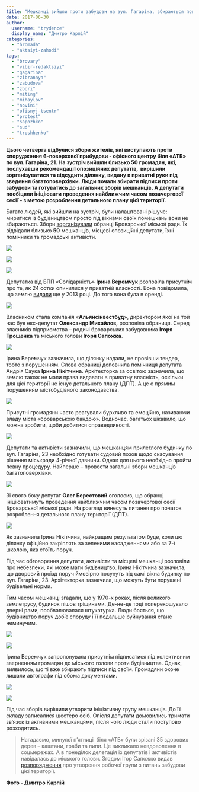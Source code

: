 ```yaml
---
title: "Мешканці вийшли проти забудови на вул. Гагаріна, збираються подавати до суду – ФОТО"
date: 2017-06-30
author: 
  username: "trydence"
  display_name: "Дмитро Карпій"
categories: 
  - "hromada"
  - "aktsiyi-zahodi"
tags: 
  - "brovary"
  - "vibir-redaktsiyi"
  - "gagarina"
  - "zibrannya"
  - "zabudova"
  - "zbori"
  - "miting"
  - "mihaylov"
  - "novini"
  - "ofisnyj-tsentr"
  - "protest"
  - "sapozhko"
  - "sud"
  - "troshhenko"
---
```


**Цього четверга відбулися збори жителів, які виступають проти спорудження 6-поверхової прибудови - офісного центру біля «АТБ» по вул. Гагаріна, 21. На зустріч вийшли близько 50 громадян, які, послухавши рекомендації опозиційних депутатів,  вирішили зорганізуватися та відсудити ділянку, видану в приватні руки під зведення багатоповерхівки. Люди почали збирати підписи проти забудови та готуватись до загальних зборів мешканців. А депутати пообіцяли ініціювати проведення найближчим часом позачергової сесії - з метою розроблення детального плану цієї території.**

Багато людей, які вийшли на зустріч, були налаштовані рішуче: миритися із будівництвом просто під вікнами своїх помешкань вони не збираються. Збори [зорганізували](https://mpz.brovary.org/anons-29-chervnya-zbyrayut-meshkantsiv-yaki-proty-budivnytstva-6-poverhovoyi-budivli-na-gagarina/) обранці Броварської міської ради. Їх відвідали близько **50** мешканців, місцеві опозиційні депутати, їхні помічники та громадські активісти.

[![](https://mpz.brovary.org/wp-content/uploads/2017/06/Zbory-zabudova-Gagarina-2017.06.29_00017.jpg)](https://mpz.brovary.org/wp-content/uploads/2017/06/Zbory-zabudova-Gagarina-2017.06.29_00017.jpg)

[![](https://mpz.brovary.org/wp-content/uploads/2017/06/Zbory-zabudova-Gagarina-2017.06.29_00027.jpg)](https://mpz.brovary.org/wp-content/uploads/2017/06/Zbory-zabudova-Gagarina-2017.06.29_00027.jpg)

[![](https://mpz.brovary.org/wp-content/uploads/2017/06/Zbory-zabudova-Gagarina-2017.06.29_00020.jpg)](https://mpz.brovary.org/wp-content/uploads/2017/06/Zbory-zabudova-Gagarina-2017.06.29_00020.jpg)

Депутатка від БПП «Солідарність» **Ірина Веремчук** розповіла присутнім про те, як 24 сотки опинилися у приватній власності. Вона повідомила, що землю [видали](https://mpz.brovary.org/24-sotki-zemli-v-tsentri-brovariv-viddali-deputatu-mihaylovu/) ще у 2013 році. До того вона була в оренді.

[![](https://mpz.brovary.org/wp-content/uploads/2017/06/Zbory-zabudova-Gagarina-2017.06.29_00024.jpg)](https://mpz.brovary.org/wp-content/uploads/2017/06/Zbory-zabudova-Gagarina-2017.06.29_00024.jpg)

Власником стала компанія «**Альянсінвестбуд**», директором якої на той час був екс-депутат **Олександр Михайлов,** розповіла обраниця. Серед власників підприємства – родичі броварських забудовника **Ігоря Трощенка** та міського голови **Ігоря Сапожка**.

[![](https://mpz.brovary.org/wp-content/uploads/2017/06/Zbory-zabudova-Gagarina-2017.06.29_00022.jpg)](https://mpz.brovary.org/wp-content/uploads/2017/06/Zbory-zabudova-Gagarina-2017.06.29_00022.jpg)

Ірина Веремчук зазначила, що ділянку надали, не провівши тендер, тобто з порушенням. Слова обраниці доповнила помічниця депутата Андрія Саука **Ірина Нікітчина**. Архітекторка за освітою зазначила, що землю також не мали права видавати в приватну власність, оскільки для цієї території не існує детального плану (ДПТ). А це є прямим порушенням містобудівного законодавства.

[![](https://mpz.brovary.org/wp-content/uploads/2017/06/Zbory-zabudova-Gagarina-2017.06.29_00029.jpg)](https://mpz.brovary.org/wp-content/uploads/2017/06/Zbory-zabudova-Gagarina-2017.06.29_00029.jpg)

Присутні громадяни часто реагували бурхливо та емоційно, називаючи владу міста «броварською бандою». Водночас, багатьох цікавило, що можна зробити, щоби добитися справедливості.

[![](https://mpz.brovary.org/wp-content/uploads/2017/06/Zbory-zabudova-Gagarina-2017.06.29_00033.jpg)](https://mpz.brovary.org/wp-content/uploads/2017/06/Zbory-zabudova-Gagarina-2017.06.29_00033.jpg)

Депутати та активісти зазначили, що мешканцям прилеглого будинку по вул. Гагаріна, 23 необхідно готувати судовий позов щодо скасування рішення міськради 4-річної давнини. Однак для цього необхідно пройти певну процедуру. Найперше – провести загальні збори мешканців багатоповерхівки.

[![](https://mpz.brovary.org/wp-content/uploads/2017/06/Zbory-zabudova-Gagarina-2017.06.29_00016.jpg)](https://mpz.brovary.org/wp-content/uploads/2017/06/Zbory-zabudova-Gagarina-2017.06.29_00016.jpg)

Зі свого боку депутат **Олег Берестовий** оголосив, що обранці ініціюватимуть проведення найближчим часом позачергової сесії Броварської міської ради. На розгляд винесуть питання про початок розроблення детального плану території (ДПТ).

[![](https://mpz.brovary.org/wp-content/uploads/2017/06/Zbory-zabudova-Gagarina-2017.06.29_00035.jpg)](https://mpz.brovary.org/wp-content/uploads/2017/06/Zbory-zabudova-Gagarina-2017.06.29_00035.jpg)

Як зазначила Ірина Нікітчина, найкращим результатом буде, коли цю ділянку офіційно закріплять за зеленими насадженнями або за 7-ї школою, яка стоїть поруч.

Під час обговорення депутати, активісти та місцеві мешканці розповіли про небезпеки, які може мати будівництво. Ірина Нікітчина зазначила, що дворовий проїзд поруч ймовірно посунуть під самі вікна будинку по вул. Гагаріна, 23. Архітекторка зазначила, що можуть бути порушені будівельні норми.

Тим часом мешканці згадали, що у 1970-х роках, після великого землетрусу, будинок пішов тріщинами. Де-не-де тоді поперекошувало дверні рами, пообвалювалася штукатурка. Люди бояться, що будівництво поруч доб’є споруду і її подальше руйнування стане неминучим.

[![](https://mpz.brovary.org/wp-content/uploads/2017/06/Zbory-zabudova-Gagarina-2017.06.29_00048.jpg)](https://mpz.brovary.org/wp-content/uploads/2017/06/Zbory-zabudova-Gagarina-2017.06.29_00048.jpg)

[![](https://mpz.brovary.org/wp-content/uploads/2017/06/Zbory-zabudova-Gagarina-2017.06.29_00049.jpg)](https://mpz.brovary.org/wp-content/uploads/2017/06/Zbory-zabudova-Gagarina-2017.06.29_00049.jpg)

Ірина Веремчук запропонувала присутнім підписатися під колективним зверненням громадян до міського голови проти будівництва. Однак, виявилось, що ті вже збирають підписи під своїм. Громадяни охоче лишали автографи під обома документами.

[![](https://mpz.brovary.org/wp-content/uploads/2017/06/Zbory-zabudova-Gagarina-2017.06.29_00010.jpg)](https://mpz.brovary.org/wp-content/uploads/2017/06/Zbory-zabudova-Gagarina-2017.06.29_00010.jpg)

[![](https://mpz.brovary.org/wp-content/uploads/2017/06/Zbory-zabudova-Gagarina-2017.06.29_00044.jpg)](https://mpz.brovary.org/wp-content/uploads/2017/06/Zbory-zabudova-Gagarina-2017.06.29_00044.jpg)

Під час зборів вирішили утворити ініціативну групу мешканців. До її складу записалися шестеро осіб. Опісля депутати домовились тримати зв’язок із активними мешканцями, після чого люди стали поступово розходитись.

> Нагадаємо, минулої п’ятниці  біля «АТБ» були зрізані 35 здорових дерев – каштани, граби та липи. Це викликало невдоволення в соцмережах. А в понеділок делегація із депутатів і активістів навідалась до міського голови. Згодом Ігор Сапожко видав [розпорядження](http://brovary-rada.gov.ua/documents/27436.html) про утворення робочої групи з питань забудови цієї території.

**Фото - Дмитро Карпій**
